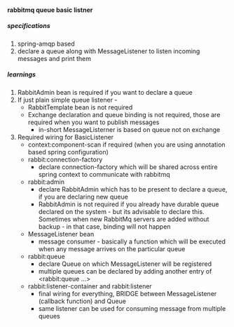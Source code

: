 #### rabbitmq queue basic listner

##### specifications
1. spring-amqp based
2. declare a queue along with MessageListener to listen incoming messages and print them


##### learnings
1. RabbitAdmin bean is required if you want to declare a queue
2. If just plain simple queue listener -
    * RabbitTemplate bean is not required
    * Exchange declaration and queue binding is not required, those are required when you want to publish messages
        - in-short MessageListerner is based on queue not on exchange
3. Required wiring for BasicListener
    * context:component-scan if required (when you are using annotation based spring configuration)
    * rabbit:connection-factory
        - declare connection-factory which will be shared across entire spring context to communicate with rabbitmq
    * rabbit:admin
        - declare RabbitAdmin which has to be present to declare a queue, if you are declaring new queue
        - RabbitAdmin is not required if you already have durable queue declared on the system - but its advisable to declare this.
          Sometimes when new RabbitMq servers are added without backup - in that case, binding will not happen
    * MessageListener bean
        - message consumer - basically a function which will be executed when any message arrives on the particular queue
    * rabbit:queue
        - declare Queue on which MessageListener will be registered
        - multiple queues can be declared by adding another entry of <rabbit:queue ...>
    * rabbit:listener-container and rabbit:listener
        - final wiring for everything, BRIDGE between MessageListener (callback function) and Queue     
        - same listener can be used for consuming message from multiple queues
